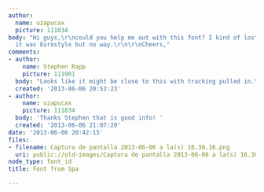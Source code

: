 ```yaml
---
author:
  name: uzapucax
  picture: 111034
body: "Hi guys,\r\ncould you help me out with this font? I kind of lost. I thought
  it was Eurostyle but no way.\r\n\r\nCheers,"
comments:
- author:
    name: Stephen Rapp
    picture: 111901
  body: "Looks like it might be close to this with tracking pulled in.\r\nhttp://www.myfonts.com/fonts/linotype/eurostile/pro-extended-2/"
  created: '2013-06-06 20:53:23'
- author:
    name: uzapucax
    picture: 111034
  body: 'Thanks Stephen that is good info! '
  created: '2013-06-06 21:07:20'
date: '2013-06-06 20:42:15'
files:
- filename: Captura de pantalla 2013-06-06 a la(s) 16.38.16.png
  uri: public://old-images/Captura de pantalla 2013-06-06 a la(s) 16.38.16.png
node_type: font_id
title: Font from Spa

---
```

